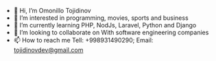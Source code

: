 - 👋 Hi, I’m Omonillo Tojidinov
- 👀 I’m interested in programming, movies, sports and business
- 🌱 I’m currently learning PHP, NodJs, Laravel, Python and Django
- 💞️ I’m looking to collaborate on With software engineering companies
- 📫 How to reach me Tell: +998931490290; Email: tojidinovdev@gmail.com

<!---
tojidinovdev/tojidinovdev is a ✨ special ✨ repository because its `README.md` (this file) appears on your GitHub profile.
You can click the Preview link to take a look at your changes.
--->
